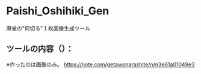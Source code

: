# Paishi_Oshihiki_Gen
麻雀の"何切る"１枚画像生成ツール

## ツールの内容（）：
※作ったのは画像のみ。
https://note.com/getawonarashite/n/n3e61a01049e3

